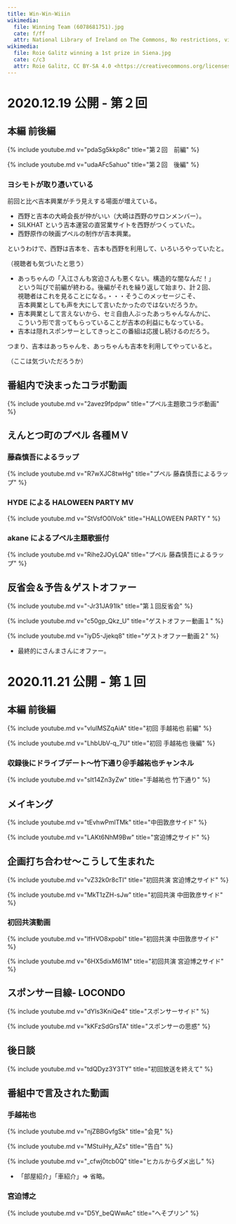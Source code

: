 ```yaml
---
title: Win-Win-Wiiin
wikimedia:
  file: Winning Team (6078681751).jpg
  cate: f/ff
  attr: National Library of Ireland on The Commons, No restrictions, via Wikimedia Commons
wikimedia:
  file: Roie Galitz winning a 1st prize in Siena.jpg
  cate: c/c3
  attr: Roie Galitz, CC BY-SA 4.0 <https://creativecommons.org/licenses/by-sa/4.0>, via Wikimedia Commons
---
```


# 2020.12.19 公開 - 第２回

## 本編 前後編

{% include youtube.md v="pdaSg5kkp8c" title="第２回　前編" %}

{% include youtube.md v="udaAFc5ahuo" title="第２回　後編" %}


### ヨシモトが取り憑いている

前回と比べ吉本興業がチラ見えする場面が増えている。

* 西野と吉本の大崎会長が仲がいい（大崎は西野のサロンメンバー）。
* SILKHAT という吉本運営の直営業サイトを西野がつくっていた。
* 西野原作の映画プペルの制作が吉本興業。

というわけで、西野は吉本を、吉本も西野を利用して、いろいろやっていたと。

（視聴者も気づいたと思う）

* あっちゃんの「入江さんも宮迫さんも悪くない。構造的な闇なんだ！」  
  という叫びで前編が終わる。後編がそれを繰り返して始まり、計２回、  
  視聴者はこれを見ることになる。・・・そうこのメッセージこそ、  
  吉本興業としても声を大にして言いたかったのではないだろうか。  
* 吉本興業として言えないから、セミ自由人ぶったあっちゃんなんかに、  
  こういう形で言ってもらっていることが吉本の利益にもなっている。  
* 吉本は隠れスポンサーとしてきっとこの番組は応援し続けるのだろう。

つまり、吉本はあっちゃんを、あっちゃんも吉本を利用してやっていると。

（ここは気づいただろうか）


## 番組内で決まったコラボ動画

{% include youtube.md v="2avez9fpdpw" title="プペル主題歌コラボ動画" %}


## えんとつ町のプペル 各種ＭＶ

### 藤森慎吾によるラップ

{% include youtube.md v="R7wXJC8twHg" title="プペル 藤森慎吾によるラップ" %}

### HYDE による HALOWEEN PARTY MV

{% include youtube.md v="StVsfO0lVok" title="HALLOWEEN PARTY " %}

### akane によるプペル主題歌振付

{% include youtube.md v="Rihe2JOyLQA" title="プペル 藤森慎吾によるラップ" %}


## 反省会＆予告＆ゲストオファー

{% include youtube.md v="-Jr31JA91Ik" title="第１回反省会" %}

{% include youtube.md v="c50gp_Qkz_U" title="ゲストオファー動画１" %}

{% include youtube.md v="iyD5-Jjekq8" title="ゲストオファー動画２" %}

* 最終的にさんまさんにオファー。


# 2020.11.21 公開 - 第１回

## 本編 前後編

{% include youtube.md v="vlulMSZqAiA" title="初回 手越祐也 前編" %}

{% include youtube.md v="LhbUbV-q_7U" title="初回 手越祐也 後編" %}


### 収録後にドライブデート〜竹下通り＠手越祐也チャンネル

{% include youtube.md v="sIt14Zn3yZw" title="手越祐也 竹下通り" %}


## メイキング

{% include youtube.md v="tEvhwPmlTMk" title="中田敦彦サイド" %}

{% include youtube.md v="LAKt6NhM9Bw" title="宮迫博之サイド" %}


## 企画打ち合わせ〜こうして生まれた

{% include youtube.md v="vZ32k0r8cTI" title="初回共演 宮迫博之サイド" %}

{% include youtube.md v="MkT1zZH-sJw" title="初回共演 中田敦彦サイド" %}


### 初回共演動画

{% include youtube.md v="lfHVO8xpobI" title="初回共演 中田敦彦サイド" %}

{% include youtube.md v="6HX5dixM61M" title="初回共演 宮迫博之サイド" %}


## スポンサー目線- LOCONDO

{% include youtube.md v="dYls3KniQe4" title="スポンサーサイド" %}

{% include youtube.md v="kKFzSdGrsTA" title="スポンサーの思惑" %}


## 後日談

{% include youtube.md v="tdQDyz3Y3TY" title="初回放送を終えて" %}


## 番組中で言及された動画

### 手越祐也

{% include youtube.md v="njZBBGvfgSk" title="会見" %}

{% include youtube.md v="MStuiHy_AZs" title="告白" %}

{% include youtube.md v="_cfwj0tcb0Q" title="ヒカルからダメ出し" %}


* 「部屋紹介」「車紹介」=> 省略。

### 宮迫博之

{% include youtube.md v="D5Y_beQWwAc" title="へそプリン" %}
